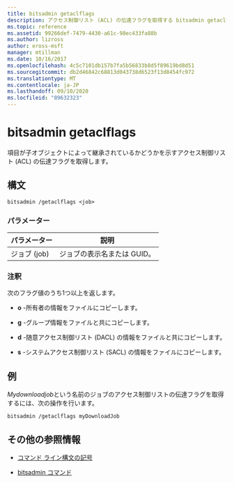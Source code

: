 ```yaml
---
title: bitsadmin getaclflags
description: アクセス制御リスト (ACL) の伝達フラグを取得する bitsadmin getaclflags コマンドの参照記事。
ms.topic: reference
ms.assetid: 99266def-7479-4430-a61c-98ec433fa88b
ms.author: lizross
author: eross-msft
manager: mtillman
ms.date: 10/16/2017
ms.openlocfilehash: 4c5c7101db157b7fa5b56833b8d5f89619bd8d51
ms.sourcegitcommit: db2d46842c68813d043738d6523f13d8454fc972
ms.translationtype: MT
ms.contentlocale: ja-JP
ms.lasthandoff: 09/10/2020
ms.locfileid: "89632323"
---
```

# <a name="bitsadmin-getaclflags"></a>bitsadmin getaclflags

項目が子オブジェクトによって継承されているかどうかを示すアクセス制御リスト (ACL) の伝達フラグを取得します。

## <a name="syntax"></a>構文

```
bitsadmin /getaclflags <job>
```

### <a name="parameters"></a>パラメーター

| パラメーター | 説明 |
| --------- | ----------- |
| ジョブ (job) | ジョブの表示名または GUID。 |

### <a name="remarks"></a>注釈

次のフラグ値のうち1つ以上を返します。

- **o** -所有者の情報をファイルにコピーします。

- **g** -グループ情報をファイルと共にコピーします。

- **d** -随意アクセス制御リスト (DACL) の情報をファイルと共にコピーします。

- **s** -システムアクセス制御リスト (SACL) の情報をファイルにコピーします。

## <a name="examples"></a>例

*Mydownloadjob*という名前のジョブのアクセス制御リストの伝達フラグを取得するには、次の操作を行います。

```
bitsadmin /getaclflags myDownloadJob
```

## <a name="additional-references"></a>その他の参照情報

- [コマンド ライン構文の記号](command-line-syntax-key.md)

- [bitsadmin コマンド](bitsadmin.md)
